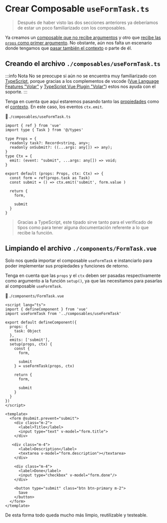 # Crear Composable `useFormTask.ts`

>Después de haber visto las dos secciones anteriores ya deberíamos de estar un poco familiarizado con los composables.

Ya creamos un [composable que no recibe argumentos](../composition-api/create-composable-useindx.html) y otro que [recibe las `props` como primer argumento](../composition-api/create-composable-usecreateoredit.html). No obstante, aún nos falta un escenario donde tengamos que [pasar también el contexto](https://vuejs.org/api/composition-api-setup.html#setup-context) o parte de él.

## Creando el archivo `./composables/useFormTask.ts`

:::info Nota
No se preocupe si aún no se encuentra muy familiarizado con [TypeScript](https://www.typescriptlang.org/), porque gracias a los complementos de vscode ([Vue Language Features "Volar"](https://marketplace.visualstudio.com/items?itemName=Vue.volar) y [TypeScript Vue Plugin "Volar"](https://marketplace.visualstudio.com/items?itemName=Vue.vscode-typescript-vue-plugin)) estos nos ayuda con el soporte.
:::

Tenga en cuenta que aquí estaremos pasando tanto las [propiedades](https://vuejs.org/api/composition-api-setup.html#accessing-props) como el [contexto](https://vuejs.org/api/composition-api-setup.html#setup-context). En este caso, los eventos `ctx.emit`.

📃`./composables/useFormTask.ts`
```ts{9,12,14}
import { ref } from 'vue'
import type { Task } from '@/types'

type Props = {
  readonly task?: Record<string, any>;
  readonly onSubmit?: ((...args: any[]) => any);
}
type Ctx = {
  emit: (event: "submit", ...args: any[]) => void;
}

export default (props: Props, ctx: Ctx) => {
  const form = ref(props.task as Task)
  const submit = () => ctx.emit('submit', form.value )

  return {
    form,

    submit
  }
}
```

>Gracias a TypeScript, este tipado sirve tanto para el verificado de tipos como para tener alguna documentación referente a lo que recibe la función.

## Limpiando el archivo `./components/FormTask.vue`

Solo nos queda importar el composable `useFormTask` e instanciarlo para poder implementar sus propiedades y funciones de retorno.

Tenga en cuenta que las `props` y el `ctx` deben ser pasadas respectivamente como argumento a la función `setup()`, ya que las necesitamos para pasarlas al composable `useFormTask`.

📃`./components/FormTask.vue`
```vue{3,10,15}
<script lang="ts">
import { defineComponent } from 'vue'
import useFormTask from '../composables/useFormTask'

export default defineComponent({
  props: {
    task: Object    
  },
  emits: ['submit'],
  setup(props, ctx) {
    const {
      form,

      submit
    } = useFormTask(props, ctx)

    return {
      form,

      submit
    }
  }
})
</script>

<template>
  <form @submit.prevent="submit">
    <div class="m-2">
      <label>Title</label>
      <input type="text" v-model="form.title">
    </div>

   <div class="m-4">
      <label>Description</label>
      <textarea v-model="form.description"></textarea>
    </div>

    <div class="m-4">
      <label>Done</label>
      <input type="checkbox" v-model="form.done"/>
    </div>

    <button type="submit" class="btn btn-primary m-2">
      Save
    </button>
  </form>
</template>
```
De esta forma todo queda mucho más limpio, reutilizable y testeable.
